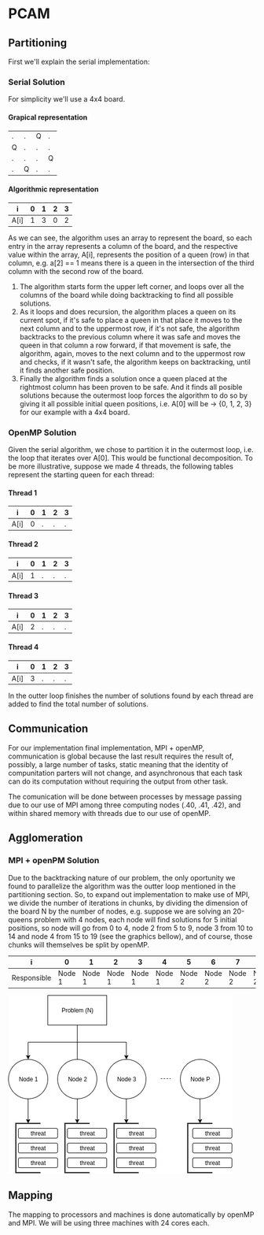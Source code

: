 # PCAM

## Partitioning

First we'll explain the serial implementation:

### Serial Solution

For simplicity we'll use a 4x4 board.

#### Grapical representation
| | | | |
|-|-|-|-|
|.|.|Q|.|
|Q|.|.|.|
|.|.|.|Q|
|.|Q|.|.| 

#### Algorithmic representation

|i|0|1|2|3| 
|-|-|-|-|-|
|A[i]|1|3|0|2| 

As we can see, the algorithm uses an array to represent the board, so each entry in the array represents a column of the board, and the respective value within the array, A[i], represents the position of a queen (row) in that column, e.g. a[2] == 1 means there is a queen in the intersection of the third column with the second row of the board.

1. The algorithm starts form the upper left corner, and loops over all the columns of the board while doing backtracking to find all possible solutions.
2. As it loops and does recursion, the algorithm places a queen on its current spot, if it's safe to place a queen in that place it moves to the next column and to the uppermost row, if it's not safe, the algorithm backtracks to the previous column where it was safe and moves the queen in that column a row forward, if that movement is safe, the algorithm, again, moves to the next column and to the uppermost row and checks, if it wasn't safe, the algorithm keeps on backtracking, until it finds another safe position.
3. Finally the algorithm finds a solution once a queen placed at the rightmost column has been proven to be safe. And it finds all posible solutions because the outermost loop forces the algorithm to do so by giving it all possible initial queen positions, i.e. A[0] will be -> {0, 1, 2, 3} for our example with a 4x4 board.

### OpenMP Solution

Given the serial algorithm, we chose to partition it in the outermost loop, i.e. the loop that iterates over A[0]. This would be functional decomposition. To be more illustrative, suppose we made 4 threads, the following tables represent the starting queen for each thread:

#### Thread 1

|i|0|1|2|3| 
|-|-|-|-|-|
|A[i]|0|.|.|.|

#### Thread 2

|i|0|1|2|3| 
|-|-|-|-|-|
|A[i]|1|.|.|.|

#### Thread 3

|i|0|1|2|3| 
|-|-|-|-|-|
|A[i]|2|.|.|.|

#### Thread 4

|i|0|1|2|3| 
|-|-|-|-|-|
|A[i]|3|.|.|.|

In the outter loop finishes the number of solutions found by each thread are added to find the total number of solutions.

## Communication

For our implementation final implementation, MPI + openMP, communication is global because the last result requires the result of, possibly, a large number of tasks, static meaning that the identity of compunitation parters will not change, and asynchronous that each task can do its computation without requiring the output from other task.

The comunication will be done between processes by message passing due to our use of MPI among three computing nodes (.40, .41, .42), and within shared memory with threads due to our use of openMP.

## Agglomeration

### MPI + openPM Solution

Due to the backtracking nature of our problem, the only oportunity we found to parallelize the algorithm was the outter loop mentioned in the partitioning section. So, to expand out implementation to make use of MPI, we divide the number of iterations in chunks, by dividing the dimension of the board N by the number of nodes, e.g. suppose we are solving an 20-queens problem with 4 nodes, each node will find solutions for 5 initial positions, so node will go from 0 to 4, node 2 from 5 to 9, node 3 from 10 to 14 and node 4 from 15 to 19 (see the graphics bellow), and of course, those chunks will themselves be split by openMP.

|i|0|1|2|3|4|5|6|7|8|9|10|11|12|13|14|15|16|17|18|19|
|-|-|-|-|-|-|-|-|-|-|-|-|-|-|-|-|-|-|-|-|-|
|Responsible|Node 1|Node 1|Node 1|Node 1|Node 1|Node 2|Node 2|Node 2|Node 2|Node 2|Node 3|Node 3|Node 3|Node 3|Node 3|Node 4|Node 4|Node 4|Node 4|Node 4|

![MPI with OpenMp.1](MPI_OpenMP.png)

## Mapping

The mapping to processors and machines is done automatically by openMP and MPI. We will be using three machines with 24 cores each.
